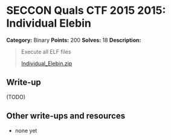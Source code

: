# SECCON Quals CTF 2015 2015: Individual Elebin

**Category:** Binary
**Points:** 200
**Solves:** 18
**Description:**

> Execute all ELF files
> 
> [Individual_Elebin.zip](./Individual_Elebin.zip)


## Write-up

(TODO)

## Other write-ups and resources

* none yet
